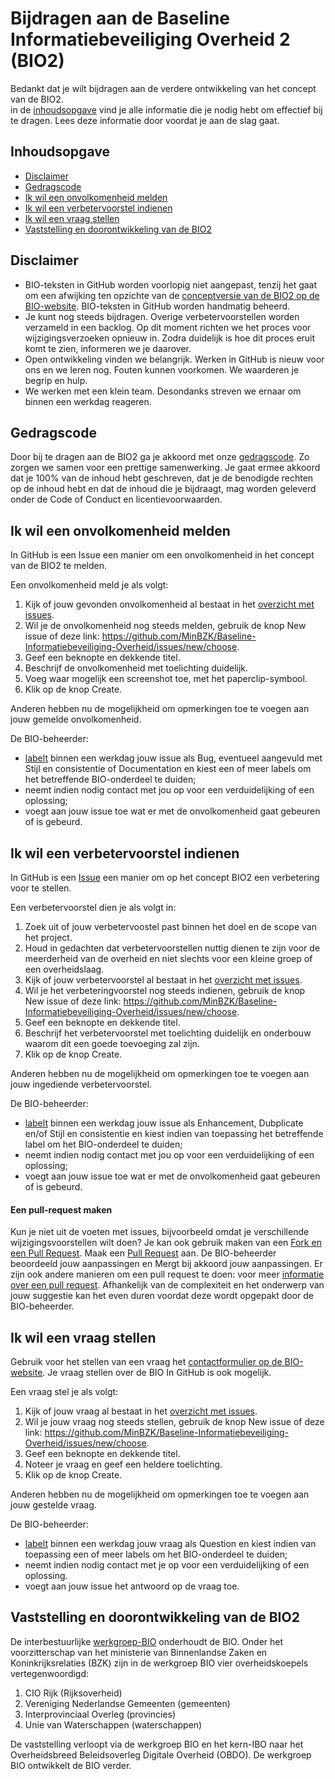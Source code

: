 # Bijdragen aan de Baseline Informatiebeveiliging Overheid 2 (BIO2)
Bedankt dat je wilt bijdragen aan de verdere ontwikkeling van het concept van de BIO2. <br>
in de [inhoudsopgave](#inhoudsopgave) vind je alle informatie die je nodig hebt om effectief bij te dragen.
Lees deze informatie door voordat je aan de slag gaat.

## Inhoudsopgave
- [Disclaimer](#disclaimer)
- [Gedragscode](#gedragscode)
- [Ik wil een onvolkomenheid melden](#ik-wil-een-onvolkomenheid-melden)
- [Ik wil een verbetervoorstel indienen](#ik-wil-een-verbetervoorstel-indienen)
- [Ik wil een vraag stellen](#ik-wil-een-vraag-stellen)
- [Vaststelling en doorontwikkeling van de BIO2](#vaststelling-en-doorontwikkeling-van-de-bio2) 

## Disclaimer
- BIO-teksten in GitHub worden voorlopig niet aangepast, tenzij het gaat om een afwijking ten opzichte van de [conceptversie van de BIO2 op de BIO-website](https://www.bio-overheid.nl/category/producten/bio).
BIO-teksten in GitHub worden handmatig beheerd.
- Je kunt nog steeds bijdragen. 
Overige verbetervoorstellen worden verzameld in een backlog.
Op dit moment richten we het proces voor wijzigingsverzoeken opnieuw in.
Zodra duidelijk is hoe dit proces eruit komt te zien, informeren we je daarover.
- Open ontwikkeling vinden we belangrijk.
Werken in GitHub is nieuw voor ons en we leren nog.
Fouten kunnen voorkomen.
We waarderen je begrip en hulp.
- We werken met een klein team.
Desondanks streven we ernaar om binnen een werkdag reageren.

## Gedragscode
Door bij te dragen aan de BIO2 ga je akkoord met onze [gedragscode](https://github.com/MinBZK/Baseline-Informatiebeveiliging-Overheid?tab=coc-ov-file). 
Zo zorgen we samen voor een prettige samenwerking. 
Je gaat ermee akkoord dat je 100% van de inhoud hebt geschreven, dat je de benodigde rechten op de inhoud hebt en dat de inhoud die je bijdraagt, mag worden geleverd onder de Code of Conduct en licentievoorwaarden.

## Ik wil een onvolkomenheid melden
In GitHub is een Issue een manier om een onvolkomenheid in het concept van de BIO2 te melden.

Een onvolkomenheid meld je als volgt:
1. Kijk of jouw gevonden onvolkomenheid al bestaat in het [overzicht met issues](https://github.com/MinBZK/Baseline-Informatiebeveiliging-Overheid/issues).
2. Wil je de onvolkomenheid nog steeds melden, gebruik de knop New issue of deze link: https://github.com/MinBZK/Baseline-Informatiebeveiliging-Overheid/issues/new/choose.
3. Geef een beknopte en dekkende titel.
4. Beschrijf de onvolkomenheid met toelichting duidelijk.
5. Voeg waar mogelijk een screenshot toe, met het paperclip-symbool.
6. Klik op de knop Create.

Anderen hebben nu de mogelijkheid om opmerkingen toe te voegen aan jouw gemelde onvolkomenheid.<br>

De BIO-beheerder:
- [labelt](https://github.com/MinBZK/Baseline-Informatiebeveiliging-Overheid/labels) binnen een werkdag jouw issue als Bug, eventueel aangevuld met Stijl en consistentie of Documentation en kiest een of meer labels om het betreffende BIO-onderdeel te duiden;
- neemt indien nodig contact met jou op voor een verduidelijking of een oplossing;
- voegt aan jouw issue toe wat er met de onvolkomenheid gaat gebeuren of is gebeurd.

## Ik wil een verbetervoorstel indienen
In GitHub is een [Issue](https://github.com/MinBZK/Baseline-Informatiebeveiliging-Overheid/issues) een manier om op het concept BIO2 een verbetering voor te stellen.<br>

Een verbetervoorstel dien je als volgt in:
1. Zoek uit of jouw verbetervoostel past binnen het doel en de scope van het project.
2. Houd in gedachten dat verbetervoorstellen nuttig dienen te zijn voor de meerderheid van de overheid en niet slechts voor een kleine groep of een overheidslaag.
3. Kijk of jouw verbetervoorstel al bestaat in het [overzicht met issues](https://github.com/MinBZK/Baseline-Informatiebeveiliging-Overheid/issues).
4. Wil je het verbeteringvoorstel nog steeds indienen, gebruik de knop New issue of deze link: https://github.com/MinBZK/Baseline-Informatiebeveiliging-Overheid/issues/new/choose.
5. Geef een beknopte en dekkende titel.
6. Beschrijf het verbetervoorstel met toelichting duidelijk en onderbouw waarom dit een goede toevoeging zal zijn.
7. Klik op de knop Create.

Anderen hebben nu de mogelijkheid om opmerkingen toe te voegen aan jouw ingediende verbetervoorstel.<br>

De BIO-beheerder:
- [labelt](https://github.com/MinBZK/Baseline-Informatiebeveiliging-Overheid/labels) binnen een werkdag jouw issue als Enhancement, Dubplicate en/of Stijl en consistentie en kiest indien van toepassing het betreffende label om het BIO-onderdeel te duiden;
- neemt indien nodig contact met jou op voor een verduidelijking of een oplossing;
- voegt aan jouw issue toe wat er met de onvolkomenheid gaat gebeuren of is gebeurd.

#### Een pull-request maken
Kun je niet uit de voeten met issues, bijvoorbeeld omdat je verschillende wijzigingsvoorstellen wilt doen? 
Je kan ook gebruik maken van een [Fork en een Pull Request](https://docs.github.com/en/pull-requests/collaborating-with-pull-requests/working-with-forks).
Maak een [Pull Request](https://github.com/MinBZK/Baseline-Informatiebeveiliging-Overheid/pull-request) aan.
De BIO-beheerder beoordeeld jouw aanpassingen en Mergt bij akkoord jouw aanpassingen.
Er zijn ook andere manieren om een pull request te doen: voor meer [informatie over een pull request](https://docs.github.com/en/pull-requests/collaborating-with-pull-requests/proposing-changes-to-your-work-with-pull-requests/creating-a-pull-request).
Afhankelijk van de complexiteit en het onderwerp van jouw suggestie kan het even duren voordat deze wordt opgepakt door de BIO-beheerder.

## Ik wil een vraag stellen
Gebruik voor het stellen van een vraag het [contactformulier op de BIO-website](https://www.bio-overheid.nl/contact/). 
Je vraag stellen over de BIO In GitHub is ook mogelijk.

Een vraag stel je als volgt:
1. Kijk of jouw vraag al bestaat in het [overzicht met issues](https://github.com/MinBZK/Baseline-Informatiebeveiliging-Overheid/issues).
2. Wil je jouw vraag nog steeds stellen, gebruik de knop New issue of deze link: https://github.com/MinBZK/Baseline-Informatiebeveiliging-Overheid/issues/new/choose.
3. Geef een beknopte en dekkende titel.
4. Noteer je vraag en geef een heldere toelichting.
5. Klik op de knop Create.

Anderen hebben nu de mogelijkheid om opmerkingen toe te voegen aan jouw gestelde vraag.<br>

De BIO-beheerder:
- [labelt](https://github.com/MinBZK/Baseline-Informatiebeveiliging-Overheid/labels) binnen een werkdag jouw vraag als Question en kiest indien van toepassing een of meer labels om het BIO-onderdeel te duiden;
- neemt indien nodig contact met je op voor een verduidelijking of een oplossing.
- voegt aan jouw issue het antwoord op de vraag toe.

## Vaststelling en doorontwikkeling van de BIO2 
De interbestuurlijke [werkgroep-BIO](https://www.digitaleoverheid.nl/overzicht-van-alle-onderwerpen/cybersecurity/bio-en-ensia/baseline-informatiebeveiliging-overheid/#:~:text=De%20interbestuurlijke%20werkgroep%2DBIO%20draagt,Overleg%20en%20Unie%20van%20Waterschappen.) onderhoudt de BIO.
Onder het voorzitterschap van het ministerie van Binnenlandse Zaken en Koninkrijksrelaties (BZK) zijn in de werkgroep BIO vier overheidskoepels vertegenwoordigd: 
1.  CIO Rijk (Rijksoverheid)
2.  Vereniging Nederlandse Gemeenten (gemeenten)
3.  Interprovinciaal Overleg (provincies)
4.  Unie van Waterschappen (waterschappen)

De vaststelling verloopt via de werkgroep BIO en het kern-IBO naar het Overheidsbreed Beleidsoverleg Digitale Overheid (OBDO). De werkgroep BIO ontwikkelt de BIO verder.

